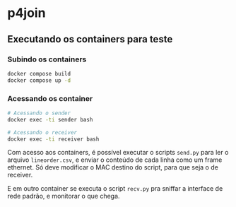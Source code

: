# p4join


## Executando os containers para teste

### Subindo os containers

```bash
docker compose build
docker compose up -d
```

### Acessando os container
```bash
# Acessando o sender
docker exec -ti sender bash

# Acessando o receiver
docker exec -ti receiver bash
```

Com acesso aos containers, é possível executar o scripts `send.py` para ler o
arquivo `lineorder.csv`, e enviar o conteúdo de cada linha como um frame
ethernet.
Só deve modificar o MAC destino do script, para que seja o de receiver.

E em outro container se executa o script `recv.py` pra sniffar a interface de
rede padrão, e monitorar o que chega.